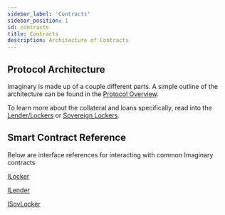 ```yaml
---
sidebar_label: 'Contracts'
sidebar_position: 1
id: contracts
title: Contracts
description: Architecture of Contracts
---
```


## Protocol Architecture
Imaginary is made up of a couple different parts. A simple outline of the architecture can be found in the [Protocol Overview](../architecture/protocol-overview.md).

To learn more about the collateral and loans specifically, read into the [Lender/Lockers](../architecture/lenderlockers.md) or [Sovereign Lockers](../architecture/sovereignlocker.md).

## Smart Contract Reference
Below are interface references for interacting with common Imaginary contracts

[ILocker](./ilocker.md)

[ILender](./ilender.md)

[ISovLocker](./isovlocker.md)
